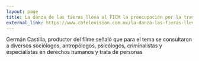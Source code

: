 ```yaml
---
layout: page
title: La danza de las fieras lleva al FICM la preocupación por la trata de personas
external_link: https://www.cbtelevision.com.mx/la-danza-las-fieras-lleva-al-ficm-la-preocupacion-la-trata-personas/
---
```


Germán Castilla, productor del filme señaló que para el tema se consultaron a diversos sociólogos, antropólogos, psicólogos, criminalistas y especialistas en derechos humanos y trata de personas
